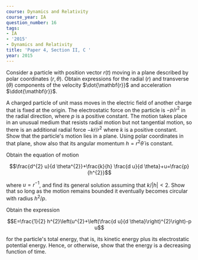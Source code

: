 ```yaml
---
course: Dynamics and Relativity
course_year: IA
question_number: 16
tags:
- IA
- '2015'
- Dynamics and Relativity
title: 'Paper 4, Section II, C '
year: 2015
---
```




Consider a particle with position vector $r(t)$ moving in a plane described by polar coordinates $(r, \theta)$. Obtain expressions for the radial $(r)$ and transverse $(\theta)$ components of the velocity $\dot{\mathbf{r}}$ and acceleration $\ddot{\mathbf{r}}$.

A charged particle of unit mass moves in the electric field of another charge that is fixed at the origin. The electrostatic force on the particle is $-p / r^{2}$ in the radial direction, where $p$ is a positive constant. The motion takes place in an unusual medium that resists radial motion but not tangential motion, so there is an additional radial force $-k \dot{r} / r^{2}$ where $k$ is a positive constant. Show that the particle's motion lies in a plane. Using polar coordinates in that plane, show also that its angular momentum $h=r^{2} \dot{\theta}$ is constant.

Obtain the equation of motion

$$\frac{d^{2} u}{d \theta^{2}}+\frac{k}{h} \frac{d u}{d \theta}+u=\frac{p}{h^{2}}$$

where $u=r^{-1}$, and find its general solution assuming that $k /|h|<2$. Show that so long as the motion remains bounded it eventually becomes circular with radius $h^{2} / p$.

Obtain the expression

$$E=\frac{1}{2} h^{2}\left(u^{2}+\left(\frac{d u}{d \theta}\right)^{2}\right)-p u$$

for the particle's total energy, that is, its kinetic energy plus its electrostatic potential energy. Hence, or otherwise, show that the energy is a decreasing function of time.